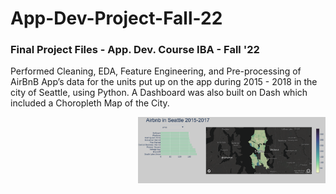 # App-Dev-Project-Fall-22
### Final Project Files - App. Dev. Course IBA - Fall '22

Performed Cleaning, EDA, Feature Engineering, and Pre-processing of AirBnB App’s data for the units put up on the app during
2015 - 2018 in the city of Seattle, using Python. A Dashboard was also built on Dash which included a Choropleth Map of the City.


<img src="/Images/Dashboard.PNG" alt="Dashboard" width="300" align="right">



